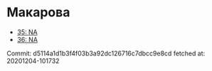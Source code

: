 # Макарова
- [35: NA](35.md)
- [36: NA](36.md)

Commit: d5114a1d1b3f4f03b3a92dc126716c7dbcc9e8cd
 fetched at: 20201204-101732
